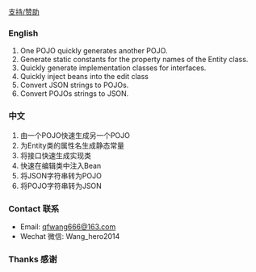 <!-- Plugin description -->

[支持/赞助](https://s2.loli.net/2023/06/19/auWPETprvCHjBMe.png)

### English
1. One POJO quickly generates another POJO.
2. Generate static constants for the property names of the Entity class.
3. Quickly generate implementation classes for interfaces.<br>
4. Quickly inject beans into the edit class<br>
5. Convert JSON strings to POJOs.<br>
6. Convert POJOs strings to JSON.<br>

### 中文
1. 由一个POJO快速生成另一个POJO
2. 为Entity类的属性名生成静态常量
3. 将接口快速生成实现类
4. 快速在编辑类中注入Bean
5. 将JSON字符串转为POJO
6. 将POJO字符串转为JSON

### Contact 联系   

- Email: qfwang666@163.com
- Wechat 微信: Wang_hero2014

### Thanks 感谢

<!-- Plugin description end -->